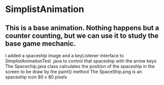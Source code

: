 SimplistAnimation
=================

This is a base animation. Nothing happens but a counter counting, but we can use it to study the base game mechanic.
------------------------------------------------------------------------------------------------------------------
I added a spaceship image and a keyListener interface to SimplistAnimationTest .java to control that spaceship with the arrow keys
The Spacechip.java class calculates the position of the spaceship in the screen to be draw by the paint() method
The SpaceShip.png is an spaceship icon 80 x 80 pixels
